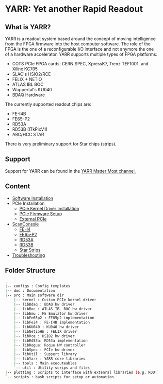 # YARR: Yet another Rapid Readout

## What is YARR?
YARR is a readout system based around the concept of moving intelligence from the FPGA firmware into the host computer software. The role of the FPGA is the one of a reconfigurable I/O interface and not anymore the one of a hardware accelerator. YARR supports multiple types of FPGA platforms:

* COTS PCIe FPGA cards: CERN SPEC, XpressK7, Trenz TEF1001, and Xilinx KC705
* SLAC's HSIO2/RCE
* FELIX + NETIO
* ATLAS IBL BOC
* Wuppertal's KU040
* BDAQ Hardware 

The currently supported readout chips are:

* FE-I4B
* FE65-P2
* RD53A
* RD53B (ITkPixV1)
* ABC/HCC STAR

There is very preliminary support for Star chips (strips).

## Support

Support for YARR can be found in the [YARR Matter Most channel.](https://mattermost.web.cern.ch/yarr/ "YARR MatterMost")


## Content
   
* [Software Installation](install.md)
* PCIe Installation
    * [PCIe Kernel Driver Installation](kernel_driver.md)
    * [PCIe Firmware Setup](pcie.md)
    * [External PCIe](pcie_ext.md)
* [ScanConsole](scanconsole.md)
    * [FE-I4](fei4.md)
    * [FE65-P2](fe65p2.md)
    * [RD53A](rd53a.md)
    * [RD53B](rd53b.md)
    * [Star Strips](star.md)
* [Troubleshooting](troubleshooting.md)


## Folder Structure
```bash
.
|-- configs : Config templates
|-- doc : Documentation
|-- src : Main software dir
    |-- kernel : Custom PCIe kernel driver
    |-- libBdaq : BDAQ hw driver
    |-- libBoc : ATLAS IBL BOC hw driver
    |-- libEmu : FE Emulator hw driver
    |-- libFe65p2 : FE65p2 implementation
    |-- libFei4 : FE-I4B implementation
    |-- libKU040 : KU040 hw driver
    |-- libNetioHW : FELIX driver
    |-- libRce : HSIO2 hw driver
    |-- libRd53a: RD53a implementation
    |-- libRogue: Rogue HW controller
    |-- libSpec : PCIe hw driver
    |-- libUtil : Suppert library
    |-- libYarr : YARR core libraries 
    |-- tools : Main executeables
    `-- util : Utility scrips and files
|-- plotting : Scripts to interface with extenral libraries (e.g. ROOT), primarily to produce plots
`-- scripts : bash scripts for setup or automation
```


